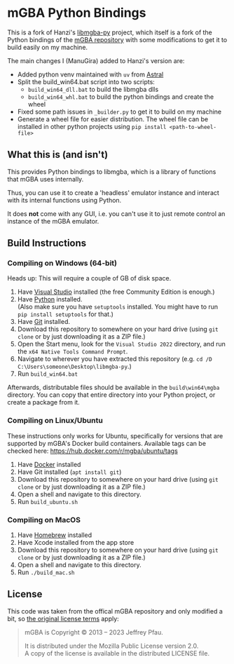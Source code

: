 mGBA Python Bindings
=====================

This is a fork of Hanzi's [libmgba-py](https://github.com/hanzi/libmgba-py) project, which itself is a fork of the Python bindings of the [mGBA repository](https://github.com/mgba-emu/mgba/tree/master/src/platform/python)
with some modifications to get it to build easily on my machine.

The main changes I (ManuGira) added to Hanzi's version are:
- Added python venv maintained with `uv` from [Astral](https://docs.astral.sh/uv/)
- Split the build_win64.bat script into two scripts:
  - `build_win64_dll.bat` to build the libmgba dlls
  - `build_win64_whl.bat` to build the python bindings and create the wheel
- Fixed some path issues in `_builder.py` to get it to build on my machine
- Generate a wheel file for easier distribution. The wheel file can be installed in other python projects using `pip install <path-to-wheel-file>`


## What this is (and isn't)

This provides Python bindings to libmgba, which is a library of
functions that mGBA uses internally.

Thus, you can use it to create a 'headless' emulator instance and
interact with its internal functions using Python.

It does **not** come with any GUI, i.e. you can't use it to just
remote control an instance of the mGBA emulator.


## Build Instructions

### Compiling on Windows (64-bit)

Heads up: This will require a couple of GB of disk space.

1. Have [Visual Studio](https://visualstudio.microsoft.com/vs/community/) installed (the free Community Edition is enough.)
2. Have [Python](https://www.python.org/downloads/windows/) installed.   
   (Also make sure you have `setuptools` installed. You might have to run `pip install setuptools` for that.)
3. Have [Git](https://git-scm.com/download/win) installed.
4. Download this repository to somewhere on your hard drive (using `git clone` or by just downloading it as a ZIP file.)
5. Open the Start menu, look for the `Visual Studio 2022` directory, and run the `x64 Native Tools Command Prompt`.
6. Navigate to wherever you have extracted this repository (e.g. `cd /D C:\Users\someone\Desktop\libmgba-py`.)
7. Run `build_win64.bat`

Afterwards, distributable files should be available in the
`build\win64\mgba` directory. You can copy that entire directory
into your Python project, or create a package from it.

### Compiling on Linux/Ubuntu

These instructions only works for Ubuntu, specifically for versions
that are supported by mGBA's Docker build containers. Available tags
can be checked here: https://hub.docker.com/r/mgba/ubuntu/tags

1. Have [Docker](https://docs.docker.com/engine/install/ubuntu/) installed
2. Have Git installed (`apt install git`)
3. Download this repository to somewhere on your hard drive (using `git clone` or by just downloading it as a ZIP file.)
4. Open a shell and navigate to this directory.
5. Run `build_ubuntu.sh`

### Compiling on MacOS

1. Have [Homebrew](https://brew.sh/) installed
2. Have Xcode installed from the app store
3. Download this repository to somewhere on your hard drive (using `git clone` or by just downloading it as a ZIP file.)
4. Open a shell and navigate to this directory.
5. Run `./build_mac.sh`


## License

This code was taken from the offical mGBA repository and only modified
a bit, so [the original license terms](https://github.com/mgba-emu/mgba/#copyright)
apply:

> mGBA is Copyright © 2013 – 2023 Jeffrey Pfau.
> 
> It is distributed under the Mozilla Public License version 2.0.  
> A copy of the license is available in the distributed LICENSE file.

